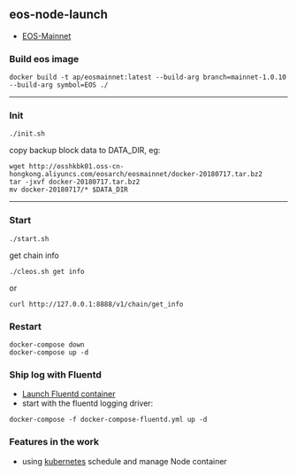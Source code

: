 ## eos-node-launch

- [EOS-Mainnet](https://github.com/EOS-Mainnet/eos/tree/master/Docker)

### Build eos image

```
docker build -t ap/eosmainnet:latest --build-arg branch=mainnet-1.0.10 --build-arg symbol=EOS ./
```

---

### Init

```
./init.sh
```

copy backup block data to DATA_DIR, eg:
```
wget http://osshkbk01.oss-cn-hongkong.aliyuncs.com/eosarch/eosmainnet/docker-20180717.tar.bz2
tar -jxvf docker-20180717.tar.bz2
mv docker-20180717/* $DATA_DIR
```

---

### Start

```
./start.sh
```

get chain info

```
./cleos.sh get info
```
or
```
curl http://127.0.0.1:8888/v1/chain/get_info
```

### Restart

```
docker-compose down
docker-compose up -d
```

### Ship log with Fluentd

- [Launch Fluentd container](fluentd-container)
- start with the fluentd logging driver:

```
docker-compose -f docker-compose-fluentd.yml up -d
```

### Features in the work
- using [kubernetes](https://github.com/kubernetes/kubernetes) schedule and manage Node container


